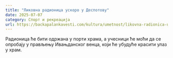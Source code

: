 ```yaml
---
title: "Ликовна радионица ускоро у Деспотову"
date: 2025-07-07
category: Спорт и рекреација
url: https://backapalankavesti.com/kultura/umetnost/likovna-radionica-uskoro-u-despotovu/
---
```


Радионица ће бити одржана у порти храма, а учесници ће моћи да се опробају у прављењу Ивањданског венца, који ће убудуће красити улаз у храм.
